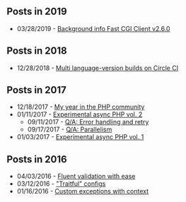 
## Posts in 2019

* 03/28/2019 - [Background info Fast CGI Client v2.6.0](@baseUrl@/php/background-info-fast-cgi-client-v2.6.0.html)

## Posts in 2018

* 12/28/2018 - [Multi language-version builds on Circle CI](@baseUrl@/php/multi-language-version-builds-on-circle-ci.html)

## Posts in 2017

* 12/18/2017 - [My year in the PHP community](@baseUrl@/php/my-year-in-the-php-community-2017.html)
* 01/11/2017 - [Experimental async PHP vol. 2](@baseUrl@/php/experimental-async-php-volume-2.html)
  * 09/11/2017 - [Q/A: Error handling and retry](@baseUrl@/php/experimental-async-php-volume-2-error-handling.html)
  * 09/17/2017 - [Q/A: Parallelism](@baseUrl@/php/experimental-async-php-volume-2-parallelism.html)
* 01/03/2017 - [Experimental async PHP vol. 1](@baseUrl@/php/experimental-async-php-volume-1.html)

## Posts in 2016

* 04/03/2016 - [Fluent validation with ease](@baseUrl@/php/fluent-validation-with-ease.html)
* 03/12/2016 - ["Traitful" configs](@baseUrl@/php/traitful-configs.html)
* 01/16/2016 - [Custom exceptions with context](@baseUrl@/php/custom-exceptions-with-context.html)
